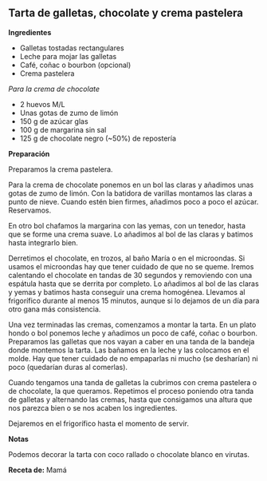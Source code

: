 ## Tarta de galletas, chocolate y crema pastelera

**Ingredientes**

- Galletas tostadas rectangulares
- Leche para mojar las galletas
- Café, coñac o bourbon (opcional)
- Crema pastelera

*Para la crema de chocolate*

- 2 huevos M/L
- Unas gotas de zumo de limón
- 150 g de azúcar glas
- 100 g de margarina sin sal
- 125 g de chocolate negro (~50%) de repostería

**Preparación**

Preparamos la crema pastelera.

Para la crema de chocolate ponemos en un bol las claras y añadimos unas gotas de zumo de limón. Con la batidora de varillas montamos las claras a punto de nieve. Cuando estén bien firmes, añadimos poco a poco el azúcar. Reservamos.

En otro bol chafamos la margarina con las yemas, con un tenedor, hasta que se forme una crema suave. Lo añadimos al bol de las claras y batimos hasta integrarlo bien.

Derretimos el chocolate, en trozos, al baño María o en el microondas. Si usamos el microondas hay que tener cuidado de que no se queme. Iremos calentando el chocolate en tandas de 30 segundos y removiendo con una espátula hasta que se derrita por completo. Lo añadimos al bol de las claras y yemas y batimos hasta conseguir una crema homogénea. Llevamos al frigorífico durante al menos 15 minutos, aunque si lo dejamos de un día para otro gana más consistencia.

Una vez terminadas las cremas, comenzamos a montar la tarta. En un plato hondo o bol ponemos leche y añadimos un poco de café, coñac o bourbon. Preparamos las galletas que nos vayan a caber en una tanda de la bandeja donde montemos la tarta. Las bañamos en la leche y las colocamos en el molde. Hay que tener cuidado de no empaparlas ni mucho (se desharían) ni poco (quedarían duras al comerlas).

Cuando tengamos una tanda de galletas la cubrimos con crema pastelera o de chocolate, la que queramos. Repetimos el proceso poniendo otra tanda de galletas y alternando las cremas, hasta que consigamos una altura que nos parezca bien o se nos acaben los ingredientes.

Dejaremos en el frigorífico hasta el momento de servir.

**Notas**

Podemos decorar la tarta con coco rallado o chocolate blanco en virutas.

**Receta de:** Mamá
